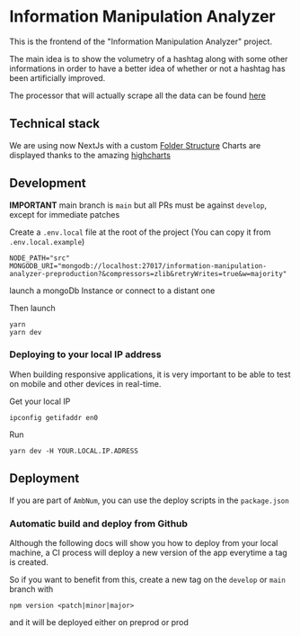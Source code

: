# Information Manipulation Analyzer

This is the frontend of the "Information Manipulation Analyzer" project.

The main idea is to show the volumetry of a hashtag along with some other informations in order to have a better idea of whether or not a hashtag has been artificially improved.

The processor that will actually scrape all the data can be found [here](https://github.com/ambanum/information-manipulation-analyzer-processor)

## Technical stack

We are using now NextJs with a custom [Folder Structure](./decision-records/001-folder-structure.md)
Charts are displayed thanks to the amazing [highcharts](https://www.highcharts.com/)

## Development

**IMPORTANT** main branch is `main` but all PRs must be against `develop`, except for immediate patches

Create a `.env.local` file at the root of the project (You can copy it from `.env.local.example`)

```
NODE_PATH="src"
MONGODB_URI="mongodb://localhost:27017/information-manipulation-analyzer-preproduction?&compressors=zlib&retryWrites=true&w=majority"
```

launch a mongoDb Instance or connect to a distant one

Then launch

```
yarn
yarn dev
```

### Deploying to your local IP address

When building responsive applications, it is very important to be able to test on mobile and other devices in real-time.

Get your local IP

```
ipconfig getifaddr en0
```

Run

```
yarn dev -H YOUR.LOCAL.IP.ADRESS
```

## Deployment

If you are part of `AmbNum`, you can use the deploy scripts in the `package.json`

### Automatic build and deploy from Github

Although the following docs will show you how to deploy from your local machine, a CI process will deploy a new version of the app everytime a tag is created.

So if you want to benefit from this, create a new tag on the `develop` or `main` branch with

```
npm version <patch|minor|major>
```

and it will be deployed either on preprod or prod
